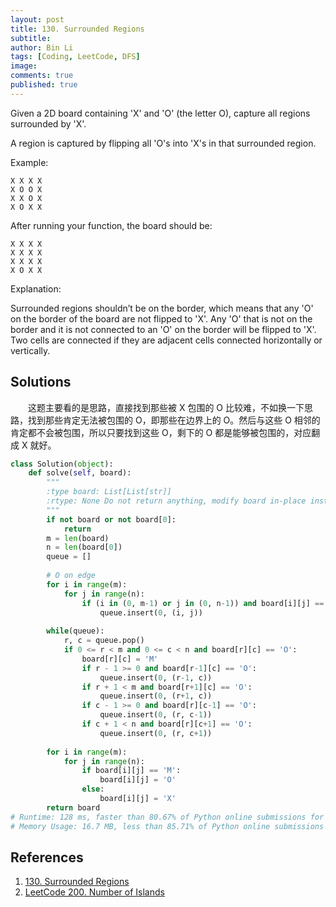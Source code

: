 ```yaml
---
layout: post
title: 130. Surrounded Regions
subtitle:
author: Bin Li
tags: [Coding, LeetCode, DFS]
image: 
comments: true
published: true
---
```


Given a 2D board containing 'X' and 'O' (the letter O), capture all regions surrounded by 'X'.

A region is captured by flipping all 'O's into 'X's in that surrounded region.

Example:
```
X X X X
X O O X
X X O X
X O X X
```
After running your function, the board should be:
```
X X X X
X X X X
X X X X
X O X X
```
Explanation:

Surrounded regions shouldn’t be on the border, which means that any 'O' on the border of the board are not flipped to 'X'. Any 'O' that is not on the border and it is not connected to an 'O' on the border will be flipped to 'X'. Two cells are connected if they are adjacent cells connected horizontally or vertically.

## Solutions
　　这题主要看的是思路，直接找到那些被 X 包围的 O 比较难，不如换一下思路，找到那些肯定无法被包围的 O，即那些在边界上的 O。然后与这些 O 相邻的肯定都不会被包围，所以只要找到这些 O，剩下的 O 都是能够被包围的，对应翻成 X 就好。

```python
class Solution(object):
    def solve(self, board):
        """
        :type board: List[List[str]]
        :rtype: None Do not return anything, modify board in-place instead.
        """
        if not board or not board[0]:
            return
        m = len(board)
        n = len(board[0])
        queue = []
        
        # O on edge
        for i in range(m):
            for j in range(n):
                if (i in (0, m-1) or j in (0, n-1)) and board[i][j] == 'O':
                    queue.insert(0, (i, j))
        
        while(queue):
            r, c = queue.pop()
            if 0 <= r < m and 0 <= c < n and board[r][c] == 'O':
                board[r][c] = 'M'
                if r - 1 >= 0 and board[r-1][c] == 'O':
                    queue.insert(0, (r-1, c))
                if r + 1 < m and board[r+1][c] == 'O':
                    queue.insert(0, (r+1, c))
                if c - 1 >= 0 and board[r][c-1] == 'O':
                    queue.insert(0, (r, c-1))
                if c + 1 < n and board[r][c+1] == 'O':
                    queue.insert(0, (r, c+1))
        
        for i in range(m):
            for j in range(n):
                if board[i][j] == 'M':
                    board[i][j] = 'O'
                else:
                    board[i][j] = 'X'
        return board
# Runtime: 128 ms, faster than 80.67% of Python online submissions for Surrounded Regions.
# Memory Usage: 16.7 MB, less than 85.71% of Python online submissions for Surrounded Regions.
```

## References
1. [130. Surrounded Regions](https://leetcode.com/problems/surrounded-regions/)
2. [LeetCode 200. Number of Islands](https://www.youtube.com/watch?v=XSmgFKe-XYU)